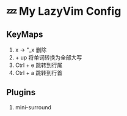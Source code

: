 # 💤 My LazyVim Config

## KeyMaps

1. x -> "\_x 删除
2. <leader> + up 将单词转换为全部大写
3. Ctrl + e 跳转到行尾
4. Ctrl + a 跳转到行首

## Plugins

1. mini-surround
